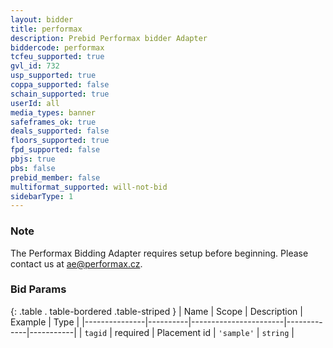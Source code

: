 ```yaml
---
layout: bidder
title: performax
description: Prebid Performax bidder Adapter
biddercode: performax
tcfeu_supported: true
gvl_id: 732
usp_supported: true
coppa_supported: false
schain_supported: true
userId: all
media_types: banner
safeframes_ok: true
deals_supported: false
floors_supported: true
fpd_supported: false
pbjs: true
pbs: false
prebid_member: false
multiformat_supported: will-not-bid
sidebarType: 1
---
```


### Note

The Performax Bidding Adapter requires setup before beginning. Please contact us at [ae@performax.cz](mailto:ae@performax.cz).

### Bid Params

{: .table . table-bordered .table-striped }
| Name          | Scope    | Description           | Example     | Type      |
|---------------|----------|-----------------------|-------------|-----------|
| `tagid`       | required | Placement id          | `'sample'`  | `string`  |

